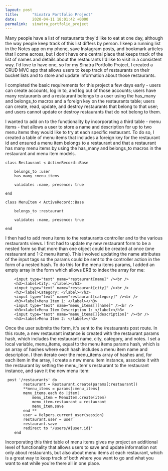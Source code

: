 ```yaml
---
layout: post
title:      "Sinatra Portfolio Project"
date:       2020-04-11 18:01:42 +0000
permalink:  sinatra_portfolio_project
---
```



Many people have a list of restaurants they'd like to eat at one day, although the way people keep track of this list differs by person. I keep a running list in the Notes app on my phone, save Instagram posts, and bookmark articles that I come across, but I don't have one central place that keeps track of the list of names and details about the restaurants I'd like to visit in a consistent way. I'd love to have one, so for my Sinatra Portfolio Project, I created a CRUD MVC app that allows users to keep track of restaurants on their bucket lists and to store and update information about those restaurants.

I completed the basic requirements for this project a few days early - users can create accounts, log in to, and log out of those accounts; users have many restaurants and a restaurant belongs to a user using the has_many and belongs_to macros and a foreign key on the restaurants table; users can create, read, update, and destroy restaurants that belong to that user; and users cannot update or destroy restaurants that do not belong to them. 

I wanted to add on to the functionality by incorporating a third table - menu items - that allows a user to store a name and description for up to two menu items they would like to try at each specific restaurant. To do so, I created a table of menu items that includes a foreign key for the restaurant id and ensured a menu item belongs to a restaurant and that a restaurant has many menu items by using the has_many and belongs_to macros in the restaurant and menu item models.

```
class Restaurant < ActiveRecord::Base

    belongs_to :user 
    has_many :menu_items

    validates :name, presence: true

end 
```

```
class MenuItem < ActiveRecord::Base 

    belongs_to :restaurant

    validates :name, presence: true

end 
```

I then had to add menu items to the restaurants controller and to the various restaurants views. I first had to update my new restaurant form to be a nested form so that more than one object could be created at once (one restaurant and 1-2 menu items). This involved updating the name attributes of the input tags so the params could be sent to the controller action in the form of a nested hash. To do this for the menu items params, I added an empty array in the form which allows ERB to index the array for me:

```
    <input type="text" name="restaurant[name]" /><br />
    <h3><label>City: </label></h3>
    <input type="text" name="restaurant[city]" /><br />
    <h3><label>Category: </label></h3>
    <input type="text" name="restaurant[category]" /><br />
    <h3><label>Menu Item 1: </label></h3>
    <input type="text" name="menu_items[][name]" /><br />
    <h3><label>Menu Item Description 1: </label></h3>
    <input type="text" name="menu_items[][description]" /><br />
    <h3><label>Menu Item 2: </label></h3>
```

Once the user submits the form, it's sent to the /restaurants post route. In this route, a new restaurant instance is created with the restaurant params hash, which includes the restaurant name, city, category, and notes. I set a local variable, menu_items, equal to the menu items params hash, which is an array of hashes where each hash includes a menu item name and description. I then iterate over the menu_items array of hashes and, for each item in the array, I create a new menu item instance, associate it with the restaurant by setting the menu_item's restaurant to the restaurant instance, and save it the new menu item:

```
 post '/restaurants' do 
        restaurant = Restaurant.create(params[:restaurant])
        **menu_items = params[:menu_items]
        menu_items.each do |item|
            menu_item = MenuItem.create(item)
            menu_item.restaurant = restaurant
            menu_item.save
        end **
        user = Helpers.current_user(session)
        restaurant.user = user 
        restaurant.save 
        redirect to "/users/#{user.id}"
    end 
```

Incorporating this third table of menu items gives my project an additional level of functionality that allows users to save and update information not only about restaurants, but also about menu items at each restaurant, which is a great way to keep track of both where you want to go and what you want to eat while you're there all in one place.
